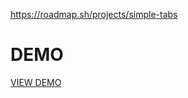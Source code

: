 https://roadmap.sh/projects/simple-tabs

# DEMO

[VIEW DEMO](https://jonathanmanzanodiaz.github.io/tabs-github/)
